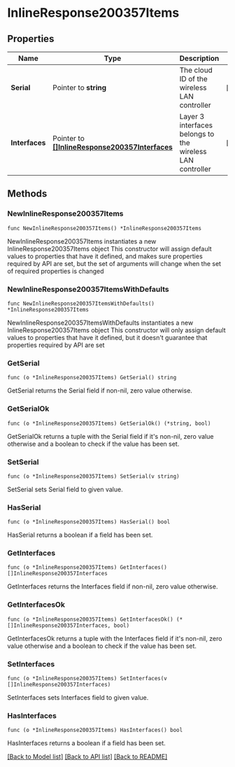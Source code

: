 # InlineResponse200357Items

## Properties

Name | Type | Description | Notes
------------ | ------------- | ------------- | -------------
**Serial** | Pointer to **string** | The cloud ID of the wireless LAN controller | [optional] 
**Interfaces** | Pointer to [**[]InlineResponse200357Interfaces**](InlineResponse200357Interfaces.md) | Layer 3 interfaces belongs to the wireless LAN controller | [optional] 

## Methods

### NewInlineResponse200357Items

`func NewInlineResponse200357Items() *InlineResponse200357Items`

NewInlineResponse200357Items instantiates a new InlineResponse200357Items object
This constructor will assign default values to properties that have it defined,
and makes sure properties required by API are set, but the set of arguments
will change when the set of required properties is changed

### NewInlineResponse200357ItemsWithDefaults

`func NewInlineResponse200357ItemsWithDefaults() *InlineResponse200357Items`

NewInlineResponse200357ItemsWithDefaults instantiates a new InlineResponse200357Items object
This constructor will only assign default values to properties that have it defined,
but it doesn't guarantee that properties required by API are set

### GetSerial

`func (o *InlineResponse200357Items) GetSerial() string`

GetSerial returns the Serial field if non-nil, zero value otherwise.

### GetSerialOk

`func (o *InlineResponse200357Items) GetSerialOk() (*string, bool)`

GetSerialOk returns a tuple with the Serial field if it's non-nil, zero value otherwise
and a boolean to check if the value has been set.

### SetSerial

`func (o *InlineResponse200357Items) SetSerial(v string)`

SetSerial sets Serial field to given value.

### HasSerial

`func (o *InlineResponse200357Items) HasSerial() bool`

HasSerial returns a boolean if a field has been set.

### GetInterfaces

`func (o *InlineResponse200357Items) GetInterfaces() []InlineResponse200357Interfaces`

GetInterfaces returns the Interfaces field if non-nil, zero value otherwise.

### GetInterfacesOk

`func (o *InlineResponse200357Items) GetInterfacesOk() (*[]InlineResponse200357Interfaces, bool)`

GetInterfacesOk returns a tuple with the Interfaces field if it's non-nil, zero value otherwise
and a boolean to check if the value has been set.

### SetInterfaces

`func (o *InlineResponse200357Items) SetInterfaces(v []InlineResponse200357Interfaces)`

SetInterfaces sets Interfaces field to given value.

### HasInterfaces

`func (o *InlineResponse200357Items) HasInterfaces() bool`

HasInterfaces returns a boolean if a field has been set.


[[Back to Model list]](../README.md#documentation-for-models) [[Back to API list]](../README.md#documentation-for-api-endpoints) [[Back to README]](../README.md)


